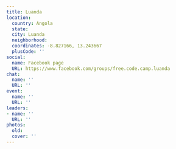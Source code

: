 ```yaml
---
title: Luanda
location:
  country: Angola
  state: 
  city: Luanda
  neighborhood: 
  coordinates: -8.827166, 13.243667
  plusCode: ''
social:
  name: Facebook page
  URL: https://www.facebook.com/groups/free.code.camp.luanda
chat:
  name: ''
  URL: ''
event:
  name: ''
  URL: ''
leaders:
- name: ''
  URL: ''
photos:
  old: 
  cover: ''
---
```

